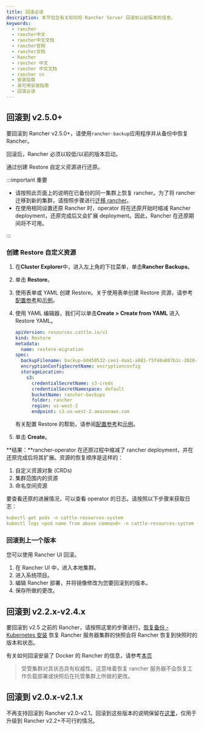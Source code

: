 ```yaml
---
title: 回滚必读
description: 本节包含有关如何将 Rancher Server 回滚到以前版本的信息。
keywords:
  - rancher
  - rancher中文
  - rancher中文文档
  - rancher官网
  - rancher文档
  - Rancher
  - rancher 中文
  - rancher 中文文档
  - rancher cn
  - 安装指南
  - 高可用安装指南
  - 回滚必读
---
```


## 回滚到 v2.5.0+

要回滚到 Rancher v2.5.0+，请使用`rancher-backup`应用程序并从备份中恢复 Rancher。

回滚后，Rancher 必须以较低/以前的版本启动。

通过创建 Restore 自定义资源进行还原。

:::important 重要

- 请按照此页面上的说明在已备份的同一集群上恢复 rancher。为了将 rancher 迁移到新的集群，请按照步骤进行[迁移 rancher](/docs/rancher2/backups/2.5/migrating-rancher/_index)。
- 在使用相同设置还原 Rancher 时，operator 将在还原开始时缩减 Rancher deployment，还原完成后又会扩展 deployment。因此，Rancher 在还原期间将不可用。

:::

### 创建 Restore 自定义资源

1. 在**Cluster Explorer**中，进入左上角的下拉菜单，单击**Rancher Backups**。
1. 单击 **Restore**。
1. 使用表单或 YAML 创建 Restore。关于使用表单创建 Restore 资源，请参考[配置参考](./../configuration/restore-config/_index)和[示例](./../examples/_index#恢复)。
1. 使用 YAML 编辑器，我们可以单击**Create > Create from YAML** 进入 Restore YAML。

   ```yaml
   apiVersion: resources.cattle.io/v1
   kind: Restore
   metadata:
     name: restore-migration
   spec:
     backupFilename: backup-b0450532-cee1-4aa1-a881-f5f48a007b1c-2020-09-15T07-27-09Z.tar.gz
     encryptionConfigSecretName: encryptionconfig
     storageLocation:
       s3:
         credentialSecretName: s3-creds
         credentialSecretNamespace: default
         bucketName: rancher-backups
         folder: rancher
         region: us-west-2
         endpoint: s3.us-west-2.amazonaws.com
   ```

   有关配置 Restore 的帮助，请参阅[配置参考](./../configuration/restore-config/_index)和[示例](./../examples/_index#恢复)。

1. 单击 **Create**。

**结果：**rancher-operator 在还原过程中缩减了 rancher deployment，并在还原完成后将其扩展。资源的恢复顺序是这样的：

1. 自定义资源对象 (CRDs)
2. 集群范围内的资源
3. 命名空间资源

要查看还原的进展情况，可以查看 operator 的日志。请按照以下步骤来获取日志：

```yaml
kubectl get pods -n cattle-resources-system
kubectl logs <pod name from above command> -n cattle-resources-system -f
```

### 回滚到上一个版本

您可以使用 Rancher UI 回滚。

1. 在 Rancher UI 中，进入本地集群。
1. 进入系统项目。
1. 编辑 Rancher 部署，并将镜像修改为您要回滚到的版本。
1. 保存所做的更改。

## 回滚到 v2.2.x-v2.4.x

要回滚到 v2.5 之前的 Rancher，请按照这里的步骤进行。[恢复备份 - Kubernetes 安装](/docs/rancher2/backups/2.0-2.4/restorations/ha-restoration/_index) 恢复 Rancher 服务器集群的快照会将 Rancher 恢复到快照时的版本和状态。

有关如何回滚安装了 Docker 的 Rancher 的信息，请参考[本页](/docs/rancher2/installation_new/other-installation-methods/single-node-docker/single-node-rollbacks/_index)

> 受管集群对其状态具有权威性。这意味着恢复 rancher 服务器不会恢复工作负载部署或快照后在托管集群上所做的更改。

## 回滚到 v2.0.x-v2.1.x

不再支持回滚到 Rancher v2.0-v2.1。回滚到这些版本的说明保留在[这里](/docs/rancher2/backups/2.0-2.4/restorations/ha-restoration/2.0-2.1/_index)，仅用于升级到 Rancher v2.2+不可行的情况。
